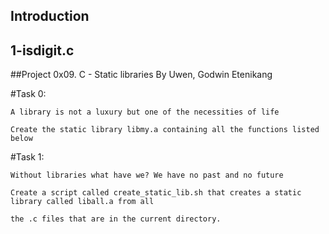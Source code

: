 <a name="introduction"></a>
## Introduction

<a name="1-isdigit.c"></a>
## 1-isdigit.c

<a name="Project 0x09. C - Static libraries"></a>
##Project 0x09. C - Static libraries 
By Uwen, Godwin Etenikang

#Task 0: 

	A library is not a luxury but one of the necessities of life

 	Create the static library libmy.a containing all the functions listed below

#Task 1: 

	Without libraries what have we? We have no past and no future
	
	Create a script called create_static_lib.sh that creates a static library called liball.a from all 
	
	the .c files that are in the current directory.
